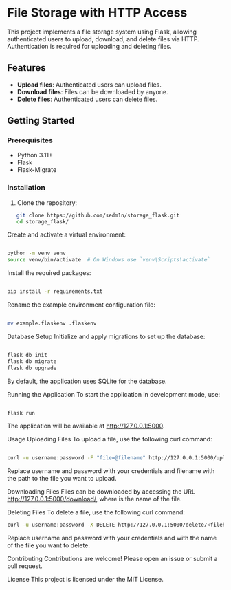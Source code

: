 # File Storage with HTTP Access

This project implements a file storage system using Flask, allowing authenticated users to upload, download, and delete files via HTTP. Authentication is required for uploading and deleting files.

## Features

- **Upload files**: Authenticated users can upload files.
- **Download files**: Files can be downloaded by anyone.
- **Delete files**: Authenticated users can delete files.

## Getting Started

### Prerequisites

- Python 3.11+
- Flask
- Flask-Migrate

### Installation

1. Clone the repository:
``` bash
   git clone https://github.com/sedm1n/storage_flask.git
   cd storage_flask/
```

Create and activate a virtual environment:

``` bash

python -m venv venv
source venv/bin/activate  # On Windows use `venv\Scripts\activate`
```
Install the required packages:

``` bash

pip install -r requirements.txt
```

Rename the example environment configuration file:


``` bash

mv example.flaskenv .flaskenv
```

Database Setup
Initialize and apply migrations to set up the database:

``` bash

flask db init
flask db migrate
flask db upgrade
```

By default, the application uses SQLite for the database.

Running the Application
To start the application in development mode, use:

``` bash

flask run
```
The application will be available at http://127.0.0.1:5000.

Usage
Uploading Files
To upload a file, use the following curl command:

``` bash

curl -u username:password -F "file=@filename" http://127.0.0.1:5000/upload
```
Replace username and password with your credentials and filename with the path to the file you want to upload.

Downloading Files
Files can be downloaded by accessing the URL http://127.0.0.1:5000/download/<filehash>, where <filehash> is the name of the file.

Deleting Files
To delete a file, use the following curl command:

``` bash
curl -u username:password -X DELETE http://127.0.0.1:5000/delete/<filehash>
```

Replace username and password with your credentials and <filename> with the name of the file you want to delete.

Contributing
Contributions are welcome! Please open an issue or submit a pull request.

License
This project is licensed under the MIT License.